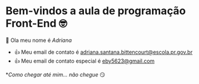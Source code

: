 #  Bem-vindos  a  aula  de  programação  Front-End   🤓
👏  Ola  meu  nome  é  *Adriana* 
-   :+1:  Meu   email  de contato  é  adriana.santana.bittencourt@escola.pr.gov.br         
- :+1:  Meu  email  de contato especial é  eby5623@gmail.com

**Como chegar até mim... não chegue* 😏 
